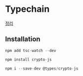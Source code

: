 # Typechain

[정리](https://github.com/hanseulhee/typechain/tree/master/Docs)

## Installation

```js
npm add tsc-watch --dev
```

```js
npm install crypto-js
```

```js
npm i --save-dev @types/crypto-js
```
